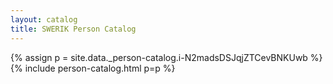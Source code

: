 ```yaml
---
layout: catalog
title: SWERIK Person Catalog
---
```

{% assign p = site.data._person-catalog.i-N2madsDSJqjZTCevBNKUwb %}
{% include person-catalog.html p=p %}

